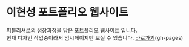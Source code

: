 # 이현성 포트폴리오 웹사이트

퍼블리셔로의 성장과정을 담은 포트폴리오 웹사이트 입니다.<br>
현재 디자인 작업중이라서 임시페이지만 보실 수 있습니다.
<a href="https://portfolio.hyse.kr">바로가기</a>(gh-pages)
